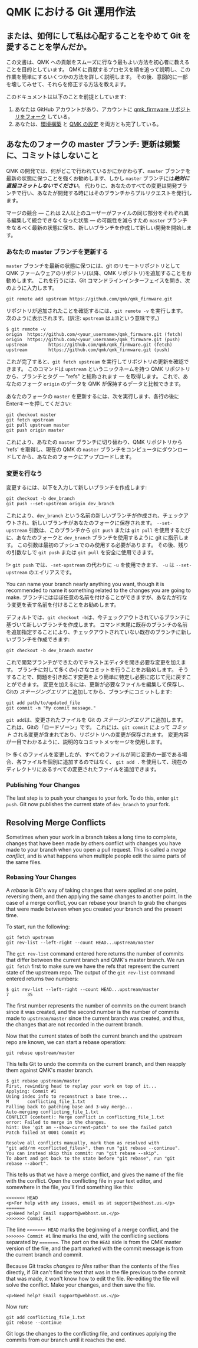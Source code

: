 <!-- # Best Practices -->
# QMK における Git 運用作法

<!---
  original document: e75919960:docs/newbs_best_practices.md
  $ git diff e75919960 HEAD docs/newbs_best_practices.md
-->

<!-- ## Or, "How I Learned to Stop Worrying and Love Git." -->
## または、如何にして私は心配することをやめて Git を愛することを学んだか。

<!-- _Almost the same as #7231:25fdbf2a0:newbs_git_best_practices.md L5_ -->
<!-- This document aims to instruct novices in the best ways to have a smooth experience in contributing to QMK. We will walk through the process of contributing to QMK, detailing some ways to make this task easier, and then later we'll break some things in order to teach you how to fix them. -->
この文書は、QMK への貢献をスムーズに行なう最もよい方法を初心者に教えることを目的としています。
QMK に貢献するプロセスを順を追って説明し、この作業を簡単にするいくつかの方法を詳しく説明します。
その後、意図的に一部を壊してみせて、それらを修正する方法を教えます。

<!-- This document assumes a few things: -->
このドキュメントは以下のことを前提としています:

<!-- _Same as #7231:25fdbf2a0:newbs_git_best_practices.md L9_  -->
<!-- 1. You have a GitHub account, and have [forked the qmk_firmware repository](getting_started_github.md) to your account. -->
<!-- 2. You've [set up your build environment](newbs_getting_started.md?id=environment-setup). -->
<!-- #7231:da7d49246: 2. You've set up both [your build environment](newbs_getting_started.md?id=set-up-your-environment) and [QMK](newbs_getting_started.md?id=set-up-qmk). -->

1. あなたは GitHub アカウントがあり、アカウントに [qmk_firmware リポジトリをフォーク](getting_started_github.md) している。
2. あなたは、[環境構築](newbs_getting_started.md#環境構築) と [QMK の設定](newbs_getting_started.md#qmk-の設定) を両方とも完了している。

<!-- ## Your fork's master: Update Often, Commit Never -->
## あなたのフォークの master ブランチ: 更新は頻繁に、コミットはしないこと

<!-- _Same as #7231:25fdbf2a0:newbs_git_using_your_master_branch.md L3_  -->
<!-- It is highly recommended for QMK development, regardless of what is being done or where, to keep your `master` branch updated, but ***never*** commit to it. Instead, do all your changes in a development branch and issue pull requests from your branches when you're developing. -->
QMK の開発では、何がどこで行われているかにかかわらず、`master` ブランチを最新の状態に保つことを強くお勧めします、しかし `master` ブランチには***絶対に直接コミットしないでください***。
代わりに、あなたのすべての変更は開発ブランチで行い、あなたが開発する時にはそのブランチからプルリクエストを発行します。

<!-- _Same as #7231:25fdbf2a0:newbs_git_using_your_master_branch.md L5_  -->
<!-- To reduce the chances of merge conflicts &mdash; instances where two or more users have edited the same part of a file concurrently &mdash; keep your `master` branch relatively up-to-date, and start any new developments by creating a new branch. -->
マージの競合 &mdash; これは 2人以上のユーザーがファイルの同じ部分をそれぞれ異る編集して統合できなくなった状態 &mdash; の可能性を減らすため `master` ブランチをなるべく最新の状態に保ち、新しいブランチを作成して新しい開発を開始します。

<!-- ### Updating your master branch -->
### あなたの master ブランチを更新する

<!-- _Same as #7231:25fdbf2a0:newbs_git_using_your_master_branch.md L9_  -->
<!-- To keep your `master` branch updated, it is recommended to add the QMK Firmware repository ("repo") as a remote repository in git. To do this, open your Git command line interface and enter: -->
`master` ブランチを最新の状態に保つには、git のリモートリポジトリとして QMK ファームウェアのリポジトリ(以降、QMK リポジトリ)を追加することをお勧めします。
これを行うには、Git コマンドラインインターフェイスを開き、次のように入力します。

```
git remote add upstream https://github.com/qmk/qmk_firmware.git
```

<!-- _Same as #7231:25fdbf2a0:newbs_git_using_your_master_branch.md L15_  -->
<!-- To verify that the repository has been added, run `git remote -v`, which should return the following: -->
リポジトリが追加されたことを確認するには、`git remote -v` を実行します。
次のように表示されます。(訳注: `upstream` は`上流`という意味です。)

```
$ git remote -v
origin  https://github.com/<your_username>/qmk_firmware.git (fetch)
origin  https://github.com/<your_username>/qmk_firmware.git (push)
upstream        https://github.com/qmk/qmk_firmware.git (fetch)
upstream        https://github.com/qmk/qmk_firmware.git (push)
```

<!-- _Same as #7231:25fdbf2a0:newbs_git_using_your_master_branch.md L25_  -->
<!-- Now that this is done, you can check for updates to the repo by running `git fetch upstream`. This retrieves the branches and tags &mdash; collectively referred to as "refs" &mdash; from the QMK repo, which now has the nickname `upstream`. We can now compare the data on our fork `origin` to that held by QMK. -->
これが完了すると、`git fetch upstream` を実行してリポジトリの更新を確認できます。
このコマンドは `upstream` というニックネームを持つ QMK リポジトリから、ブランチとタグ &mdash; "refs" と総称されます &mdash; を取得します。
これで、あなたのフォーク `origin` のデータを QMK が保持するデータと比較できます。

<!-- _Same as #7231:25fdbf2a0:newbs_git_using_your_master_branch.md L27_  -->
<!-- To update your fork's master, run the following, hitting the Enter key after each line: -->
あなたのフォークの `master` を更新するには、次を実行します、各行の後にEnterキーを押してください:

```
git checkout master
git fetch upstream
git pull upstream master
git push origin master
```

<!-- _Same as #7231:25fdbf2a0:newbs_git_using_your_master_branch.md L36_  -->
<!-- This switches you to your `master` branch, retrieves the refs from the QMK repo, downloads the current QMK `master` branch to your computer, and then uploads it to your fork. -->
これにより、あなたの `master` ブランチに切り替わり、QMK リポジトリから 'refs' を取得し、現在の QMK の `master` ブランチをコンピュータにダウンロードしてから、あなたのフォークにアップロードします。

<!-- ### Making Changes -->
### 変更を行なう

<!-- _Same as #7231:25fdbf2a0:newbs_git_using_your_master_branch.md L40_  -->
<!-- To make changes, create a new branch by entering: -->
変更するには、以下を入力して新しいブランチを作成します:

```
git checkout -b dev_branch
git push --set-upstream origin dev_branch
```

<!-- _Same as #7231:25fdbf2a0:newbs_git_using_your_master_branch.md L47_  -->
<!-- This creates a new branch named `dev_branch`, checks it out, and then saves the new branch to your fork. The `--set-upstream` argument tells git to use your fork and the `dev_branch` branch every time you use `git push` or `git pull` from this branch. It only needs to be used on the first push; after that, you can safely use `git push` or `git pull`, without the rest of the arguments. -->
これにより、`dev_branch` という名前の新しいブランチが作成され、チェックアウトされ、新しいブランチがあなたのフォークに保存されます。
`--set-upstream` 引数は、このブランチから `git push` または `git pull` を使用するたびに、あなたのフォークと `dev_branch` ブランチを使用するように git に指示します。
この引数は最初のプッシュでのみ使用する必要があります。
その後、残りの引数なしで `git push` または `git pull` を安全に使用できます。

<!-- _Same as #7231:25fdbf2a0:newbs_git_using_your_master_branch.md L49_  -->
<!--  With `git push`, you can use `-u` in place of `--set-upstream` &mdash; `-u` is an alias for `--set-upstream`. -->
!> `git push` では、`-set-upstream` の代わりに `-u` を使用できます、 `-u` は `--set-upstream` のエイリアスです。

<!-- _Same as #7231:25fdbf2a0:newbs_git_using_your_master_branch.md L51_  -->
You can name your branch nearly anything you want, though it is recommended to name it something related to the changes you are going to make.
ブランチにはほぼ任意の名前を付けることができますが、あなたが行なう変更を表す名前を付けることをお勧めします。

<!-- _Same as #7231:25fdbf2a0:newbs_git_using_your_master_branch.md L53_  -->
<!-- By default `git checkout -b` will base your new branch on the branch that is checked out. You can base your new branch on an existing branch that is not checked out by adding the name of the existing branch to the command: -->
デフォルトでは、`git checkout -b`は、今チェックアウトされているブランチに基づいて新しいブランチを作成します。
コマンド末尾に既存のブランチの名前を追加指定することにより、チェックアウトされていない既存のブランチに新しいブランチを作成できます:

```
git checkout -b dev_branch master
```

<!-- _Same as #7231:25fdbf2a0:newbs_git_using_your_master_branch.md L59_  -->
<!-- Now that you have a development branch, open your text editor and make whatever changes you need to make. It is recommended to make many small commits to your branch; that way, any change that causes issues can be more easily traced and undone if needed. To make your changes, edit and save any files that need to be updated, add them to Git's *staging area*, and then commit them to your branch: -->
これで開発ブランチができたのでテキストエディタを開き必要な変更を加えます。
ブランチに対して多くの小さなコミットを行うことをお勧めします。
そうすることで、問題を引き起こす変更をより簡単に特定し必要に応じて元に戻すことができます。
変更を加えるには、更新が必要なファイルを編集して保存し、Gitの *ステージングエリア* に追加してから、ブランチにコミットします:

```
git add path/to/updated_file
git commit -m "My commit message."
```

<!-- _Same as #7231:25fdbf2a0:newbs_git_using_your_master_branch.md L66_  -->
<!-- `git add` adds files that have been changed to Git's *staging area*, which is Git's "loading zone." This contains the changes that are going to be *committed* by `git commit`, which saves the changes to the repo. Use descriptive commit messages so you can know what was changed at a glance. -->
`git add`は、変更されたファイルを Git の *ステージングエリア* に追加します。
これは、Gitの「ロードゾーン」です。
これには、`git commit` によって *コミット* される変更が含まれており、リポジトリへの変更が保存されます。
変更内容が一目でわかるように、説明的なコミットメッセージを使用します。

<!-- _Same as #7231:25fdbf2a0:newbs_git_using_your_master_branch.md L68_  -->
<!-- !> If you've changed a lot of files, but all the files are part of the same change, you can use `git add .` to add all the changed files that are in your current directory, rather than having to add each file individually. -->
!> 多くのファイルを変更したが、すべてのファイルが同じ変更の一部である場合、各ファイルを個別に追加するのではなく、 `git add .` を使用して、現在のディレクトリにあるすべての変更されたファイルを追加できます。

### Publishing Your Changes

<!-- _Same as #7231:25fdbf2a0:newbs_git_using_your_master_branch.md L72_  -->
The last step is to push your changes to your fork. To do this, enter `git push`. Git now publishes the current state of `dev_branch` to your fork.


## Resolving Merge Conflicts

<!-- _Same as #7231:25fdbf2a0:newbs_git_resolving_merge_conflicts.md L3_  -->
Sometimes when your work in a branch takes a long time to complete, changes that have been made by others conflict with changes you have made to your branch when you open a pull request. This is called a *merge conflict*, and is what happens when multiple people edit the same parts of the same files.

### Rebasing Your Changes

<!-- _Same as #7231:25fdbf2a0:newbs_git_resolving_merge_conflicts.md L9_  -->
A *rebase* is Git's way of taking changes that were applied at one point, reversing them, and then applying the same changes to another point. In the case of a merge conflict, you can rebase your branch to grab the changes that were made between when you created your branch and the present time.

<!-- _Same as #7231:25fdbf2a0:newbs_git_resolving_merge_conflicts.md L11_  -->
To start, run the following:

```
git fetch upstream
git rev-list --left-right --count HEAD...upstream/master
```

<!-- _Same as #7231:25fdbf2a0:newbs_git_resolving_merge_conflicts.md L18_  -->
The `git rev-list` command entered here returns the number of commits that differ between the current branch and QMK's master branch. We run `git fetch` first to make sure we have the refs that represent the current state of the upstream repo. The output of the `git rev-list` command entered returns two numbers:

```
$ git rev-list --left-right --count HEAD...upstream/master
7       35
```

<!-- _Same as #7231:25fdbf2a0:newbs_git_resolving_merge_conflicts.md L25_  -->
The first number represents the number of commits on the current branch since it was created, and the second number is the number of commits made to `upstream/master` since the current branch was created, and thus, the changes that are not recorded in the current branch.

<!-- _Same as #7231:25fdbf2a0:newbs_git_resolving_merge_conflicts.md L27_-->
Now that the current states of both the current branch and the upstream repo are known, we can start a rebase operation:

```
git rebase upstream/master
```

<!-- _Same as #7231:25fdbf2a0:newbs_git_resolving_merge_conflicts.md L33_  -->
This tells Git to undo the commits on the current branch, and then reapply them against QMK's master branch.

```
$ git rebase upstream/master
First, rewinding head to replay your work on top of it...
Applying: Commit #1
Using index info to reconstruct a base tree...
M       conflicting_file_1.txt
Falling back to patching base and 3-way merge...
Auto-merging conflicting_file_1.txt
CONFLICT (content): Merge conflict in conflicting_file_1.txt
error: Failed to merge in the changes.
hint: Use 'git am --show-current-patch' to see the failed patch
Patch failed at 0001 Commit #1

Resolve all conflicts manually, mark them as resolved with
"git add/rm <conflicted_files>", then run "git rebase --continue".
You can instead skip this commit: run "git rebase --skip".
To abort and get back to the state before "git rebase", run "git rebase --abort".
```

<!-- _Same as #7231:25fdbf2a0:newbs_git_resolving_merge_conflicts.md L54_  -->
This tells us that we have a merge conflict, and gives the name of the file with the conflict. Open the conflicting file in your text editor, and somewhere in the file, you'll find something like this:

```
<<<<<<< HEAD
<p>For help with any issues, email us at support@webhost.us.</p>
=======
<p>Need help? Email support@webhost.us.</p>
>>>>>>> Commit #1
```

<!-- _Same as #7231:25fdbf2a0:newbs_git_resolving_merge_conflicts.md L64_  -->
The line `<<<<<<< HEAD` marks the beginning of a merge conflict, and the `>>>>>>> Commit #1` line marks the end, with the conflicting sections separated by `=======`. The part on the `HEAD` side is from the QMK master version of the file, and the part marked with the commit message is from the current branch and commit.

<!-- _Same as #7231:25fdbf2a0:newbs_git_resolving_merge_conflicts.md L66_  -->
Because Git tracks *changes to files* rather than the contents of the files directly, if Git can't find the text that was in the file previous to the commit that was made, it won't know how to edit the file. Re-editing the file will solve the conflict. Make your changes, and then save the file.

```
<p>Need help? Email support@webhost.us.</p>
```

Now run:

```
git add conflicting_file_1.txt
git rebase --continue
```

<!-- _Same as #7231:25fdbf2a0:newbs_git_resolving_merge_conflicts.md L79_  -->
Git logs the changes to the conflicting file, and continues applying the commits from our branch until it reaches the end.

